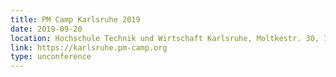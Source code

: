 ```yaml
---
title: PM Camp Karlsruhe 2019
date: 2019-09-20
location: Hochschule Technik und Wirtschaft Karlsruhe, Moltkestr. 30, 76133 Karlsruhe
link: https://karlsruhe.pm-camp.org
type: unconference
---
```

